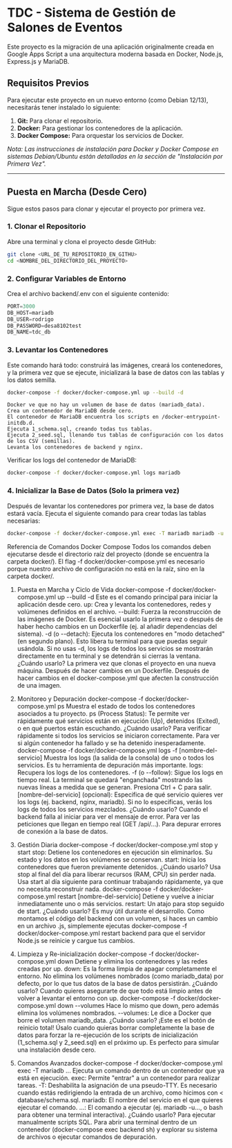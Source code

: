 # TDC - Sistema de Gestión de Salones de Eventos

Este proyecto es la migración de una aplicación originalmente creada en Google Apps Script a una arquitectura moderna basada en Docker, Node.js, Express.js y MariaDB.

## Requisitos Previos

Para ejecutar este proyecto en un nuevo entorno (como Debian 12/13), necesitarás tener instalado lo siguiente:

1.  **Git:** Para clonar el repositorio.
2.  **Docker:** Para gestionar los contenedores de la aplicación.
3.  **Docker Compose:** Para orquestar los servicios de Docker.

*Nota: Las instrucciones de instalación para Docker y Docker Compose en sistemas Debian/Ubuntu están detalladas en la sección de "Instalación por Primera Vez".*

---

## Puesta en Marcha (Desde Cero)
Sigue estos pasos para clonar y ejecutar el proyecto por primera vez.

### 1. Clonar el Repositorio
Abre una terminal y clona el proyecto desde GitHub:
```bash
git clone <URL_DE_TU_REPOSITORIO_EN_GITHU>
cd <NOMBRE_DEL_DIRECTORIO_DEL_PROYECTO>
```
### 2. Configurar Variables de Entorno
Crea el archivo backend/.env con el siguiente contenido:
```js
PORT=3000
DB_HOST=mariadb
DB_USER=rodrigo
DB_PASSWORD=desa8102test
DB_NAME=tdc_db
```

### 3. Levantar los Contenedores
Este comando hará todo: construirá las imágenes, creará los contenedores, y la primera vez que se ejecute, inicializará la base de datos con las tablas y los datos semilla.
```bash
docker-compose -f docker/docker-compose.yml up --build -d
```
    Docker ve que no hay un volumen de base de datos (mariadb_data).
    Crea un contenedor de MariaDB desde cero.
    El contenedor de MariaDB encuentra los scripts en /docker-entrypoint-initdb.d.
    Ejecuta 1_schema.sql, creando todas tus tablas.
    Ejecuta 2_seed.sql, llenando tus tablas de configuración con los datos de los CSV (semillas).
    Levanta los contenedores de backend y nginx.

Verificar los logs del contenedor de MariaDB:
```bash
docker-compose -f docker/docker-compose.yml logs mariadb
```

### 4. Inicializar la Base de Datos (Solo la primera vez)
Después de levantar los contenedores por primera vez, la base de datos estará vacía. Ejecuta el siguiente comando para crear todas las tablas necesarias:
```bash
docker-compose -f docker/docker-compose.yml exec -T mariadb mariadb -u rodrigo -pdesa8102test tdc_db < database/schema.sql
```



Referencia de Comandos Docker Compose
Todos los comandos deben ejecutarse desde el directorio raíz del proyecto (donde se encuentra la carpeta docker/). El flag -f docker/docker-compose.yml es necesario porque nuestro archivo de configuración no está en la raíz, sino en la carpeta docker/.

1. Puesta en Marcha y Ciclo de Vida
docker-compose -f docker/docker-compose.yml up --build -d
    Este es el comando principal para iniciar la aplicación desde cero.
    up: Crea y levanta los contenedores, redes y volúmenes definidos en el archivo.
    --build: Fuerza la reconstrucción de las imágenes de Docker. Es esencial usarlo la primera vez o después de haber hecho cambios en un Dockerfile (ej. al añadir dependencias del sistema).
    -d (o --detach): Ejecuta los contenedores en "modo detached" (en segundo plano). Esto libera tu terminal para que puedas seguir usándola. Si no usas -d, los logs de todos los servicios se mostrarán directamente en tu terminal y se detendrán si cierras la ventana.
    ¿Cuándo usarlo?
    La primera vez que clonas el proyecto en una nueva máquina.
    Después de hacer cambios en un Dockerfile.
    Después de hacer cambios en el docker-compose.yml que afecten la construcción de una imagen.

2. Monitoreo y Depuración
docker-compose -f docker/docker-compose.yml ps
    Muestra el estado de todos los contenedores asociados a tu proyecto.
    ps (Process Status): Te permite ver rápidamente qué servicios están en ejecución (Up), detenidos (Exited), o en qué puertos están escuchando.
    ¿Cuándo usarlo?
    Para verificar rápidamente si todos los servicios se iniciaron correctamente.
    Para ver si algún contenedor ha fallado y se ha detenido inesperadamente.
docker-compose -f docker/docker-compose.yml logs -f [nombre-del-servicio]
    Muestra los logs (la salida de la consola) de uno o todos los servicios. Es tu herramienta de depuración más importante.
    logs: Recupera los logs de los contenedores.
    -f (o --follow): Sigue los logs en tiempo real. La terminal se quedará "enganchada" mostrando las nuevas líneas a medida que se generan. Presiona Ctrl + C para salir.
    [nombre-del-servicio] (opcional): Especifica de qué servicio quieres ver los logs (ej. backend, nginx, mariadb). Si no lo especificas, verás los logs de todos los servicios mezclados.
    ¿Cuándo usarlo?
    Cuando el backend falla al iniciar para ver el mensaje de error.
    Para ver las peticiones que llegan en tiempo real (GET /api/...).
    Para depurar errores de conexión a la base de datos.

3. Gestión Diaria
docker-compose -f docker/docker-compose.yml stop y start
stop: Detiene los contenedores en ejecución sin eliminarlos. Su estado y los datos en los volúmenes se conservan.
start: Inicia los contenedores que fueron previamente detenidos.
¿Cuándo usarlo?
Usa stop al final del día para liberar recursos (RAM, CPU) sin perder nada.
Usa start al día siguiente para continuar trabajando rápidamente, ya que no necesita reconstruir nada.
docker-compose -f docker/docker-compose.yml restart [nombre-del-servicio]
Detiene y vuelve a iniciar inmediatamente uno o más servicios.
restart: Un atajo para stop seguido de start.
¿Cuándo usarlo?
Es muy útil durante el desarrollo. Como montamos el código del backend con un volumen, si haces un cambio en un archivo .js, simplemente ejecutas docker-compose -f docker/docker-compose.yml restart backend para que el servidor Node.js se reinicie y cargue tus cambios.

4. Limpieza y Re-inicialización
docker-compose -f docker/docker-compose.yml down
Detiene y elimina los contenedores y las redes creadas por up.
down: Es la forma limpia de apagar completamente el entorno. No elimina los volúmenes nombrados (como mariadb_data) por defecto, por lo que tus datos de la base de datos persistirán.
¿Cuándo usarlo?
Cuando quieres asegurarte de que todo está limpio antes de volver a levantar el entorno con up.
docker-compose -f docker/docker-compose.yml down --volumes
Hace lo mismo que down, pero además elimina los volúmenes nombrados.
--volumes: Le dice a Docker que borre el volumen mariadb_data.
¿Cuándo usarlo?
¡Este es el botón de reinicio total! Úsalo cuando quieras borrar completamente la base de datos para forzar la re-ejecución de los scripts de inicialización (1_schema.sql y 2_seed.sql) en el próximo up. Es perfecto para simular una instalación desde cero.

5. Comandos Avanzados
docker-compose -f docker/docker-compose.yml exec -T mariadb ...
Ejecuta un comando dentro de un contenedor que ya está en ejecución.
exec: Permite "entrar" a un contenedor para realizar tareas.
-T: Deshabilita la asignación de una pseudo-TTY. Es necesario cuando estás redirigiendo la entrada de un archivo, como hicimos con < database/schema.sql.
mariadb: El nombre del servicio en el que quieres ejecutar el comando.
...: El comando a ejecutar (ej. mariadb -u..., o bash para obtener una terminal interactiva).
¿Cuándo usarlo?
Para ejecutar manualmente scripts SQL.
Para abrir una terminal dentro de un contenedor (docker-compose exec backend sh) y explorar su sistema de archivos o ejecutar comandos de depuración.




